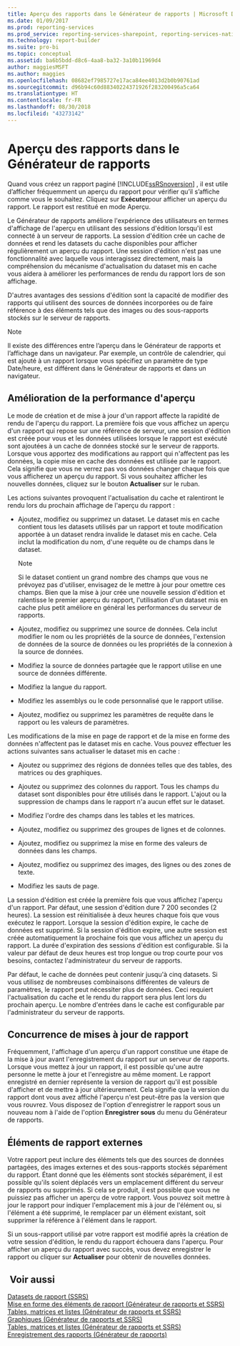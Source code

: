 ```yaml
---
title: Aperçu des rapports dans le Générateur de rapports | Microsoft Docs
ms.date: 01/09/2017
ms.prod: reporting-services
ms.prod_service: reporting-services-sharepoint, reporting-services-native
ms.technology: report-builder
ms.suite: pro-bi
ms.topic: conceptual
ms.assetid: ba6b5bdd-d8c6-4aa8-ba32-3a10b11969d4
author: maggiesMSFT
ms.author: maggies
ms.openlocfilehash: 08682ef7985727e17aca84ee4013d2b0b90761ad
ms.sourcegitcommit: d96b94c60d88340224371926f283200496a5ca64
ms.translationtype: HT
ms.contentlocale: fr-FR
ms.lasthandoff: 08/30/2018
ms.locfileid: "43273142"
---
```

# <a name="previewing-reports-in-report-builder"></a>Aperçu des rapports dans le Générateur de rapports
  Quand vous créez un rapport paginé [!INCLUDE[ssRSnoversion](../../includes/ssrsnoversion-md.md)] , il est utile d’afficher fréquemment un aperçu du rapport pour vérifier qu’il s’affiche comme vous le souhaitez. Cliquez sur **Exécuter**pour afficher un aperçu du rapport. Le rapport est restitué en mode Aperçu.  
  
 Le Générateur de rapports améliore l'expérience des utilisateurs en termes d'affichage de l'aperçu en utilisant des sessions d'édition lorsqu'il est connecté à un serveur de rapports. La session d'édition crée un cache de données et rend les datasets du cache disponibles pour afficher régulièrement un aperçu du rapport. Une session d'édition n'est pas une fonctionnalité avec laquelle vous interagissez directement, mais la compréhension du mécanisme d'actualisation du dataset mis en cache vous aidera à améliorer les performances de rendu du rapport lors de son affichage.  
  
 D'autres avantages des sessions d'édition sont la capacité de modifier des rapports qui utilisent des sources de données incorporées ou de faire référence à des éléments tels que des images ou des sous-rapports stockés sur le serveur de rapports.  
  
> [!NOTE]  
> Il existe des différences entre l’aperçu dans le Générateur de rapports et l’affichage dans un navigateur. Par exemple, un contrôle de calendrier, qui est ajouté à un rapport lorsque vous spécifiez un paramètre de type Date/heure, est différent dans le Générateur de rapports et dans un navigateur. 
  
## <a name="improving-preview-performance"></a>Amélioration de la performance d'aperçu  
 Le mode de création et de mise à jour d'un rapport affecte la rapidité de rendu de l'aperçu du rapport. La première fois que vous affichez un aperçu d'un rapport qui repose sur une référence de serveur, une session d'édition est créée pour vous et les données utilisées lorsque le rapport est exécuté sont ajoutées à un cache de données stocké sur le serveur de rapports. Lorsque vous apportez des modifications au rapport qui n'affectent pas les données, la copie mise en cache des données est utilisée par le rapport. Cela signifie que vous ne verrez pas vos données changer chaque fois que vous afficherez un aperçu du rapport. Si vous souhaitez afficher les nouvelles données, cliquez sur le bouton **Actualiser** sur le ruban.  
  
 Les actions suivantes provoquent l'actualisation du cache et ralentiront le rendu lors du prochain affichage de l'aperçu du rapport :  
  
-   Ajoutez, modifiez ou supprimez un dataset. Le dataset mis en cache contient tous les datasets utilisés par un rapport et toute modification apportée à un dataset rendra invalide le dataset mis en cache. Cela inclut la modification du nom, d'une requête ou de champs dans le dataset.  
  
    > [!NOTE]  
    >  Si le dataset contient un grand nombre des champs que vous ne prévoyez pas d'utiliser, envisagez de le mettre à jour pour omettre ces champs. Bien que la mise à jour crée une nouvelle session d'édition et ralentisse le premier aperçu du rapport, l'utilisation d'un dataset mis en cache plus petit améliore en général les performances du serveur de rapports.  
  
-   Ajoutez, modifiez ou supprimez une source de données. Cela inclut modifier le nom ou les propriétés de la source de données, l'extension de données de la source de données ou les propriétés de la connexion à la source de données.  
  
-   Modifiez la source de données partagée que le rapport utilise en une source de données différente.  
  
-   Modifiez la langue du rapport.  
  
-   Modifiez les assemblys ou le code personnalisé que le rapport utilise.  
  
-   Ajoutez, modifiez ou supprimez les paramètres de requête dans le rapport ou les valeurs de paramètres.  
  
 Les modifications de la mise en page de rapport et de la mise en forme des données n'affectent pas le dataset mis en cache. Vous pouvez effectuer les actions suivantes sans actualiser le dataset mis en cache :  
  
-   Ajoutez ou supprimez des régions de données telles que des tables, des matrices ou des graphiques.  
  
-   Ajoutez ou supprimez des colonnes du rapport. Tous les champs du dataset sont disponibles pour être utilisés dans le rapport. L'ajout ou la suppression de champs dans le rapport n'a aucun effet sur le dataset.  
  
-   Modifiez l'ordre des champs dans les tables et les matrices.  
  
-   Ajoutez, modifiez ou supprimez des groupes de lignes et de colonnes.  
  
-   Ajoutez, modifiez ou supprimez la mise en forme des valeurs de données dans les champs.  
  
-   Ajoutez, modifiez ou supprimez des images, des lignes ou des zones de texte.  
  
-   Modifiez les sauts de page.  
  
 La session d'édition est créée la première fois que vous affichez l'aperçu d'un rapport. Par défaut, une session d'édition dure 7 200 secondes (2 heures). La session est réinitialisée à deux heures chaque fois que vous exécutez le rapport. Lorsque la session d'édition expire, le cache de données est supprimé. Si la session d'édition expire, une autre session est créée automatiquement la prochaine fois que vous affichez un aperçu du rapport. La durée d'expiration des sessions d'édition est configurable. Si la valeur par défaut de deux heures est trop longue ou trop courte pour vos besoins, contactez l'administrateur du serveur de rapports.  
  
 Par défaut, le cache de données peut contenir jusqu'à cinq datasets. Si vous utilisez de nombreuses combinaisons différentes de valeurs de paramètres, le rapport peut nécessiter plus de données. Ceci requiert l'actualisation du cache et le rendu du rapport sera plus lent lors du prochain aperçu. Le nombre d'entrées dans le cache est configurable par l'administrateur du serveur de rapports.  
  
## <a name="concurrency-of-report-updates"></a>Concurrence de mises à jour de rapport  
 Fréquemment, l'affichage d'un aperçu d'un rapport constitue une étape de la mise à jour avant l'enregistrement du rapport sur un serveur de rapports. Lorsque vous mettez à jour un rapport, il est possible qu'une autre personne le mette à jour et l'enregistre au même moment. Le rapport enregistré en dernier représente la version de rapport qu'il est possible d'afficher et de mettre à jour ultérieurement. Cela signifie que la version du rapport dont vous avez affiché l'aperçu n'est peut-être pas la version que vous rouvrez. Vous disposez de l'option d'enregistrer le rapport sous un nouveau nom à l'aide de l'option **Enregistrer sous** du menu du Générateur de rapports.  
  
## <a name="external-report-items"></a>Éléments de rapport externes  
 Votre rapport peut inclure des éléments tels que des sources de données partagées, des images externes et des sous-rapports stockés séparément du rapport. Étant donné que les éléments sont stockés séparément, il est possible qu'ils soient déplacés vers un emplacement différent du serveur de rapports ou supprimés. Si cela se produit, il est possible que vous ne puissiez pas afficher un aperçu de votre rapport. Vous pouvez soit mettre à jour le rapport pour indiquer l'emplacement mis à jour de l'élément ou, si l'élément a été supprimé, le remplacer par un élément existant, soit supprimer la référence à l'élément dans le rapport.  
  
 Si un sous-rapport utilisé par votre rapport est modifié après la création de votre session d'édition, le rendu du rapport échouera dans l'aperçu. Pour afficher un aperçu du rapport avec succès, vous devez enregistrer le rapport ou cliquer sur **Actualiser** pour obtenir de nouvelles données.  
  
## <a name="see-also"></a> Voir aussi  
 [Datasets de rapport &#40;SSRS&#41;](../../reporting-services/report-data/report-datasets-ssrs.md)   
 [Mise en forme des éléments de rapport &#40;Générateur de rapports et SSRS&#41;](../../reporting-services/report-design/formatting-report-items-report-builder-and-ssrs.md)   
 [Tables, matrices et listes &#40;Générateur de rapports et SSRS&#41;](../../reporting-services/report-design/tables-matrices-and-lists-report-builder-and-ssrs.md)   
 [Graphiques &#40;Générateur de rapports et SSRS&#41;](../../reporting-services/report-design/charts-report-builder-and-ssrs.md)   
 [Tables, matrices et listes &#40;Générateur de rapports et SSRS&#41;](../../reporting-services/report-design/tables-matrices-and-lists-report-builder-and-ssrs.md)   
 [Enregistrement des rapports &#40;Générateur de rapports&#41;](../../reporting-services/report-builder/saving-reports-report-builder.md)  
  
  
